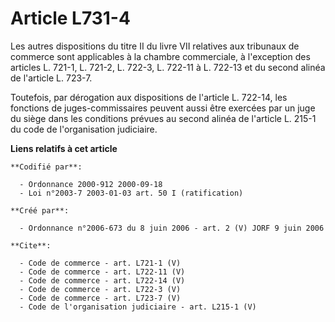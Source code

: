# Article L731-4

Les autres dispositions du titre II du livre VII relatives aux tribunaux de commerce sont applicables à la chambre
commerciale, à l'exception des articles L. 721-1, L. 721-2, L. 722-3, 
L. 722-11 à L. 722-13 et du second alinéa de l'article L. 723-7. 

Toutefois, par dérogation aux dispositions de l'article L. 722-14, les fonctions de juges-commissaires peuvent aussi être
exercées par un juge du siège dans les conditions prévues au second alinéa de l'article L. 215-1 du code de l'organisation
judiciaire.

**Liens relatifs à cet article**

	**Codifié par**:

	  - Ordonnance 2000-912 2000-09-18
	  - Loi n°2003-7 2003-01-03 art. 50 I (ratification)

	**Créé par**:

	  - Ordonnance n°2006-673 du 8 juin 2006 - art. 2 (V) JORF 9 juin 2006

	**Cite**:

	  - Code de commerce - art. L721-1 (V)
	  - Code de commerce - art. L722-11 (V)
	  - Code de commerce - art. L722-14 (V)
	  - Code de commerce - art. L722-3 (V)
	  - Code de commerce - art. L723-7 (V)
	  - Code de l'organisation judiciaire - art. L215-1 (V)
